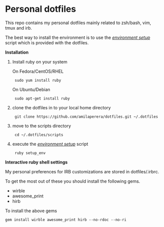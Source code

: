 Personal dotfiles
=================

This repo contains my personal dotfiles mainly related to zsh/bash, vim, tmux and irb.

The best way to install the environment is to use the
[_environment setup_](https://github.com/amilaperera/dotfiles/blob/master/scripts/setup_env) script which is provided with the
dotfiles.

**Installation**

1. Install ruby on your system

    On Fedora/CentOS/RHEL

        sudo yum install ruby

    On Ubuntu/Debian

        sudo apt-get install ruby

2. clone the dotfiles in to your local home directory

        git clone https://github.com/amilaperera/dotfiles.git ~/.dotfiles

3. move to the scripts directory

        cd ~/.dotfiles/scripts

4. execute the [_environment setup_](https://github.com/amilaperera/dotfiles/blob/master/scripts/setup_env)
script

        ruby setup_env


**Interactive ruby shell settings**

My personal preferences for IRB customizations are stored in dotfiles/.irbrc.

To get the most out of these you should install the following gems.

 * wirble
 * awesome_print
 * hirb

To install the above gems

    gem install wirble awesome_print hirb --no-rdoc --no-ri

